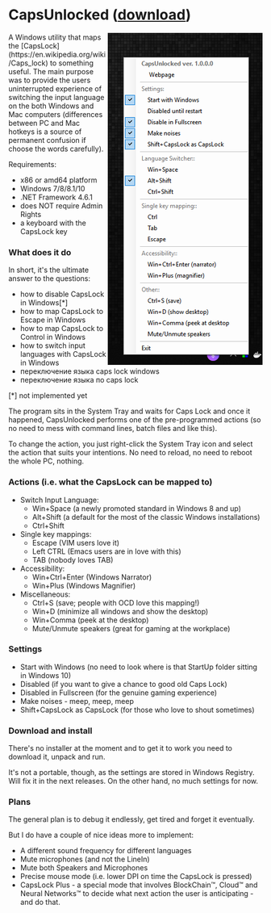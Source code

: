 # CapsUnlocked ([download](https://github.com/reclaimed/CapsUnlocked/releases/download/0.5/CapsUnlockedPreview.zip))
<img align="right" src="https://raw.githubusercontent.com/reclaimed/capsunlocked/master/README-files/context-menu.v0.5.png">
A Windows utility that maps the [CapsLock](https://en.wikipedia.org/wiki/Caps_lock) to something useful. The main purpose was to provide the users uninterrupted experience of switching the input language on the both Windows and Mac computers (differences between PC and Mac hotkeys is a source of permanent confusion if choose the words carefully).

Requirements:
* x86 or amd64 platform
* Windows 7/8/8.1/10 
* .NET Framework 4.6.1
* does NOT require Admin Rights
* a keyboard with the CapsLock key

### What does it do
In short, it's the ultimate answer to the questions:
* how to disable CapsLock in Windows[*]
* how to map CapsLock to Escape in Windows
* how to map CapsLock to Control in Windows
* how to switch input languages with CapsLock in Windows
* переключение языка caps lock windows
* переключение языка по caps lock

[*] not implemented yet

The program sits in the System Tray and waits for Caps Lock and once it happened, CapsUnlocked performs one of the pre-programmed actions (so no need to mess with command lines, batch files and like this).

To change the action, you just right-click the System Tray icon and select the action that suits your intentions. No need to reload, no need to reboot the whole PC, nothing.

### Actions (i.e. what the CapsLock can be mapped to)
* Switch Input Language:
  * Win+Space (a newly promoted standard in Windows 8 and up)
  * Alt+Shift (a default for the most of the classic Windows installations)
  * Ctrl+Shift
* Single key mappings:
  * Escape (VIM users love it)
  * Left CTRL (Emacs users are in love with this)
  * TAB (nobody loves TAB)
* Accessibility:
  * Win+Ctrl+Enter (Windows Narrator)
  * Win+Plus (Windows Magnifier)
* Miscellaneous:
  * Ctrl+S (save; people with OCD love this mapping!)
  * Win+D (minimize all windows and show the desktop)
  * Win+Comma (peek at the desktop)
  * Mute/Unmute speakers (great for gaming at the workplace)

### Settings 
* Start with Windows (no need to look where is that StartUp folder sitting in Windows 10)
* Disabled (if you want to give a chance to good old Caps Lock)
* Disabled in Fullscreen (for the genuine gaming experience)
* Make noises - meep, meep, meep
* Shift+CapsLock as CapsLock (for those who love to shout sometimes)

### Download and install
There's no installer at the moment and to get it to work you need to download it, unpack and run.

It's not a portable, though, as the settings are stored in Windows Registry. Will fix it in the next releases. On the other hand, no much settings for now.

### Plans
The general plan is to debug it endlessly, get tired and forget it eventually.

But I do have a couple of nice ideas more to implement:
* A different sound frequency for different languages
* Mute microphones (and not the LineIn)
* Mute both Speakers and Microphones
* Precise mouse mode (i.e. lower DPI on time the CapsLock is pressed)
* CapsLock Plus - a special mode that involves BlockChain&trade;, Cloud&trade; and Neural Networks&trade; to decide what next action the user is anticipating - and do that.